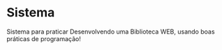 # Sistema
Sistema para praticar
Desenvolvendo uma Biblioteca WEB, usando boas práticas de programação!
